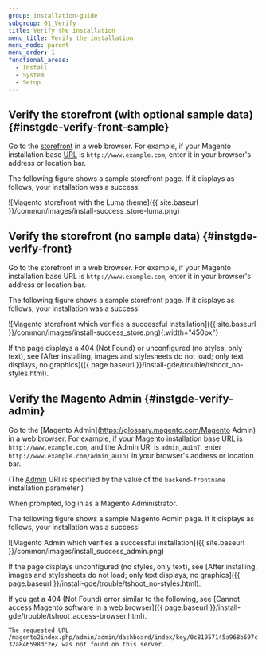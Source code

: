 ```yaml
---
group: installation-guide
subgroup: 01_Verify
title: Verify the installation
menu_title: Verify the installation
menu_node: parent
menu_order: 1
functional_areas:
  - Install
  - System
  - Setup
---
```


## Verify the storefront (with optional sample data) {#instgde-verify-front-sample}

Go to the [storefront](https://glossary.magento.com/storefront) in a web browser. For example, if your Magento installation base [URL](https://glossary.magento.com/URL) is `http://www.example.com`, enter it in your browser's address or location bar.

The following figure shows a sample storefront page. If it displays as follows, your installation was a success!

![Magento storefront with the Luma theme]({{ site.baseurl }}/common/images/install-success_store-luma.png)

## Verify the storefront (no sample data) {#instgde-verify-front}

Go to the storefront in a web browser. For example, if your Magento installation base URL is `http://www.example.com`, enter it in your browser's address or location bar.

The following figure shows a sample storefront page. If it displays as follows, your installation was a success!

![Magento storefront which verifies a successful installation]({{ site.baseurl }}/common/images/install-success_store.png){:width="450px"}

If the page displays a 404 (Not Found) or unconfigured (no styles, only text), see [After installing, images and stylesheets do not load; only text displays, no graphics]({{ page.baseurl }}/install-gde/trouble/tshoot_no-styles.html).

## Verify the Magento Admin {#instgde-verify-admin}

Go to the [Magento Admin](https://glossary.magento.com/Magento Admin) in a web browser. For example, if your Magento installation base URL is `http://www.example.com`, and the Admin URI is `admin_au1nT`, enter `http://www.example.com/admin_au1nT` in your browser's address or location bar.

(The [Admin](https://glossary.magento.com/Admin) URI is specified by the value of the `backend-frontname` installation parameter.)

When prompted, log in as a Magento Administrator.

The following figure shows a sample Magento Admin page. If it displays as follows, your installation was a success!

![Magento Admin which verifies a successful installation]({{ site.baseurl }}/common/images/install_success_admin.png)

If the page displays unconfigured (no styles, only text), see [After installing, images and stylesheets do not load; only text displays, no graphics]({{ page.baseurl }}/install-gde/trouble/tshoot_no-styles.html).

If you get a 404 (Not Found) error similar to the following, see [Cannot access Magento software in a web browser]({{ page.baseurl }}/install-gde/trouble/tshoot_access-browser.html).

`The requested URL /magento2index.php/admin/admin/dashboard/index/key/0c81957145a968b697c32a846598dc2e/ was not found on this server.`

